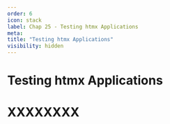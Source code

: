 ```yaml
---
order: 6
icon: stack
label: Chap 25 - Testing htmx Applications
meta:
title: "Testing htmx Applications"
visibility: hidden
---
```

# Testing htmx Applications



# XXXXXXXX

